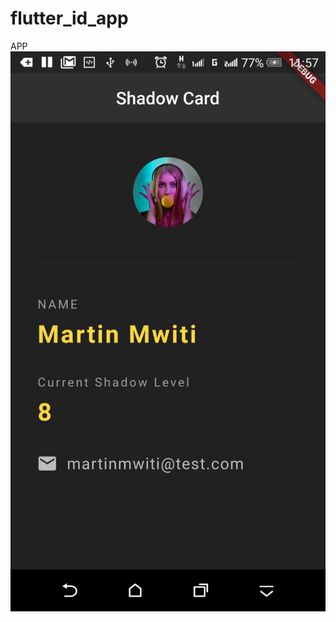# flutter_id_app

APP
![](https://github.com/MartinMwiti/Flutter-Apps/blob/master/assets/flutter_id_app.png)